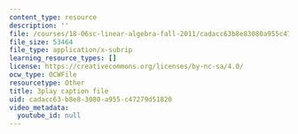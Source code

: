 ```yaml
---
content_type: resource
description: ''
file: /courses/18-06sc-linear-algebra-fall-2011/cadacc63b8e83080a955c47279d51820_JibVXBElKL0.srt
file_size: 53464
file_type: application/x-subrip
learning_resource_types: []
license: https://creativecommons.org/licenses/by-nc-sa/4.0/
ocw_type: OCWFile
resourcetype: Other
title: 3play caption file
uid: cadacc63-b8e8-3080-a955-c47279d51820
video_metadata:
  youtube_id: null
---
```


